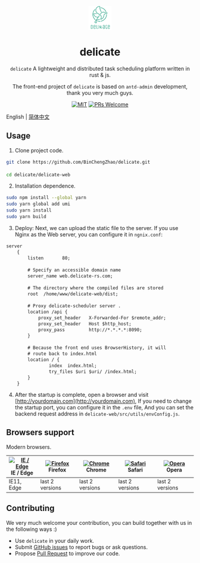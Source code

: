 
<p align="center">
  <a href="https://github.com/BinChengZhao/delicate">
    <img alt="delicate" height="64" src="../doc/src/delicate_logo.png">
  </a>
</p>

<h1 align="center">delicate</h1>

<div align="center">

`delicate` A lightweight and distributed task scheduling platform written in rust & js.

The front-end project of `delicate` is based on `antd-admin` development, thank you very much guys.

[![MIT](https://img.shields.io/dub/l/vibe-d.svg?style=flat-square)](http://opensource.org/licenses/MIT)
[![PRs Welcome](https://img.shields.io/badge/PRs-welcome-brightgreen.svg?style=flat-square)](https://github.com/BinChengZhao/delicate/pulls)

</div>


English | [简体中文](./doc/srcs/zh-cn/README.md) 



## Usage

1. Clone project code.

```bash
git clone https://github.com/BinChengZhao/delicate.git

cd delicate/delicate-web
```

2. Installation dependence.

```bash
sudo npm install --global yarn
sudo yarn global add umi
sudo yarn install
sudo yarn build
```

3. Deploy:
Next, we can upload the static file to the server. If you use Nginx as the Web server, you can configure it in `ngnix.conf`:
```
server
	{
		listen       80;

        # Specify an accessible domain name
		server_name web.delicate-rs.com;

        # The directory where the compiled files are stored
		root  /home/www/delicate-web/dist;

        # Proxy delicate-scheduler server .
		location /api {
            proxy_set_header   X-Forwarded-For $remote_addr;
            proxy_set_header   Host $http_host;
            proxy_pass         http://*.*.*.*:8090;
        }

        # Because the front end uses BrowserHistory, it will 
		# route back to index.html
		location / {
				index  index.html;
				try_files $uri $uri/ /index.html;
		}
	}
```

4. After the startup is complete, open a browser and visit [http://yourdomain.com](http://yourdomain.com), If you need to change the startup port, you can configure it in the `.env` file, And you can set the backend request address in `delicate-web/src/utils/envConfig.js`.



## Browsers support

Modern browsers.

| [<img src="https://raw.githubusercontent.com/alrra/browser-logos/master/src/edge/edge_48x48.png" alt="IE / Edge" width="24px" height="24px" />](http://godban.github.io/browsers-support-badges/)</br>IE / Edge | [<img src="https://raw.githubusercontent.com/alrra/browser-logos/master/src/firefox/firefox_48x48.png" alt="Firefox" width="24px" height="24px" />](http://godban.github.io/browsers-support-badges/)</br>Firefox | [<img src="https://raw.githubusercontent.com/alrra/browser-logos/master/src/chrome/chrome_48x48.png" alt="Chrome" width="24px" height="24px" />](http://godban.github.io/browsers-support-badges/)</br>Chrome | [<img src="https://raw.githubusercontent.com/alrra/browser-logos/master/src/safari/safari_48x48.png" alt="Safari" width="24px" height="24px" />](http://godban.github.io/browsers-support-badges/)</br>Safari | [<img src="https://raw.githubusercontent.com/alrra/browser-logos/master/src/opera/opera_48x48.png" alt="Opera" width="24px" height="24px" />](http://godban.github.io/browsers-support-badges/)</br>Opera |
| --------- | --------- | --------- | --------- | --------- | 
|IE11, Edge| last 2 versions| last 2 versions| last 2 versions| last 2 versions

## Contributing

We very much welcome your contribution, you can build together with us in the following ways :)  

- Use `delicate` in your daily work.
- Submit [GitHub issues](http://github.com/BinChengZhao/delicate/issues) to report bugs or ask questions.
- Propose [Pull Request](http://github.com/BinChengZhao/delicate/pulls) to improve our code.

